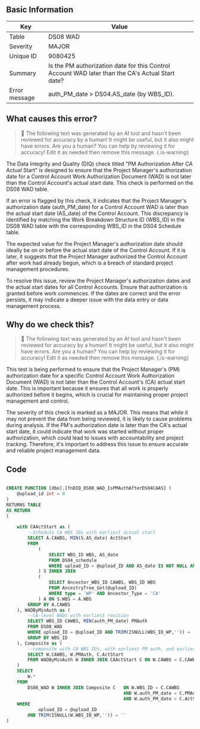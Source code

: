 ## Basic Information
| Key         | Value          |
|-------------|----------------|
| Table       | DS08 WAD |
| Severity    | MAJOR |
| Unique ID   | 9080425   |
| Summary     | Is the PM authorization date for this Control Account WAD later than the CA's Actual Start date? |
| Error message | auth_PM_date > DS04.AS_date (by WBS_ID). |

## What causes this error?

> :robot: The following text was generated by an AI tool and hasn't been reviewed for accuracy by a human! It might be useful, but it also might have errors. Are you a human? You can help by reviewing it for accuracy! Edit it as needed then remove this message.
{.is-warning}

The Data Integrity and Quality (DIQ) check titled "PM Authorization After CA Actual Start" is designed to ensure that the Project Manager's authorization date for a Control Account Work Authorization Document (WAD) is not later than the Control Account's actual start date. This check is performed on the DS08 WAD table.

If an error is flagged by this check, it indicates that the Project Manager's authorization date (auth_PM_date) for a Control Account WAD is later than the actual start date (AS_date) of the Control Account. This discrepancy is identified by matching the Work Breakdown Structure ID (WBS_ID) in the DS08 WAD table with the corresponding WBS_ID in the DS04 Schedule table.

The expected value for the Project Manager's authorization date should ideally be on or before the actual start date of the Control Account. If it is later, it suggests that the Project Manager authorized the Control Account after work had already begun, which is a breach of standard project management procedures.

To resolve this issue, review the Project Manager's authorization dates and the actual start dates for all Control Accounts. Ensure that authorization is granted before work commences. If the dates are correct and the error persists, it may indicate a deeper issue with the data entry or data management process.
## Why do we check this?

> :robot: The following text was generated by an AI tool and hasn't been reviewed for accuracy by a human! It might be useful, but it also might have errors. Are you a human? You can help by reviewing it for accuracy! Edit it as needed then remove this message.
{.is-warning}

This test is being performed to ensure that the Project Manager's (PM) authorization date for a specific Control Account Work Authorization Document (WAD) is not later than the Control Account's (CA) actual start date. This is important because it ensures that all work is properly authorized before it begins, which is crucial for maintaining proper project management and control. 

The severity of this check is marked as a MAJOR. This means that while it may not prevent the data from being reviewed, it is likely to cause problems during analysis. If the PM's authorization date is later than the CA's actual start date, it could indicate that work was started without proper authorization, which could lead to issues with accountability and project tracking. Therefore, it's important to address this issue to ensure accurate and reliable project management data.
## Code

```sql

CREATE FUNCTION [dbo].[fnDIQ_DS08_WAD_IsPMAuthAfterDS04CAAS] (
	@upload_id int = 0
)
RETURNS TABLE
AS RETURN
(
	
	with CAActStart as (
		--Schedule CA WBS IDs with earliest actual start
		SELECT A.CAWBS, MIN(S.AS_date) ActStart
		FROM
			(
				SELECT WBS_ID WBS, AS_date 
				FROM DS04_schedule 
				WHERE upload_ID = @upload_ID AND AS_date IS NOT NULL AND schedule_type = 'FC'
			) S INNER JOIN 
			(
				SELECT Ancestor_WBS_ID CAWBS, WBS_ID WBS 
				FROM AncestryTree_Get(@upload_ID) 
				WHERE type = 'WP' AND Ancestor_Type = 'CA'
			) A ON S.WBS = A.WBS
		GROUP BY A.CAWBS
	), WADByMinAuth as (
		--CA-level WADs with earliest revision
		SELECT WBS_ID CAWBS, MIN(auth_PM_date) PMAuth
		FROM DS08_WAD
		WHERE upload_ID = @upload_ID AND TRIM(ISNULL(WBS_ID_WP,'')) = ''
		GROUP BY WBS_ID
	), Composite as (
		--composite with CA WBS IDs, with earliest PM auth, and earliest cost actual start.
		SELECT W.CAWBS, W.PMAuth, C.ActStart
		FROM WADByMinAuth W INNER JOIN CAActStart C ON W.CAWBS = C.CAWBS
	)
	SELECT 
		W.*
	FROM
		DS08_WAD W INNER JOIN Composite C 	ON W.WBS_ID = C.CAWBS 
											AND W.auth_PM_date = C.PMAuth
											AND W.auth_PM_date > C.ActStart
	WHERE
			upload_ID = @upload_ID  
		AND TRIM(ISNULL(W.WBS_ID_WP,'')) = ''
)
```
